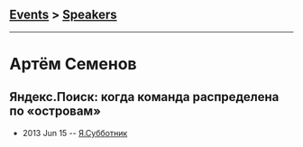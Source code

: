 ## [Events](../README.md) > [Speakers](../speakers.md)
---

# Артём Семенов

## Яндекс.Поиск: когда команда распределена по «островам»
- 2013 Jun 15 -- [Я.Субботник](https://events.yandex.ru/lib/talks/939/)    
